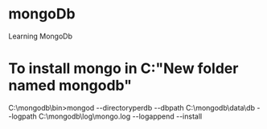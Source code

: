 # mongoDb
Learning MongoDb
# To install mongo in C:"New folder named mongodb"
C:\mongodb\bin>mongod --directoryperdb --dbpath C:\mongodb\data\db --logpath C:\mongodb\log\mongo.log --logappend --install
